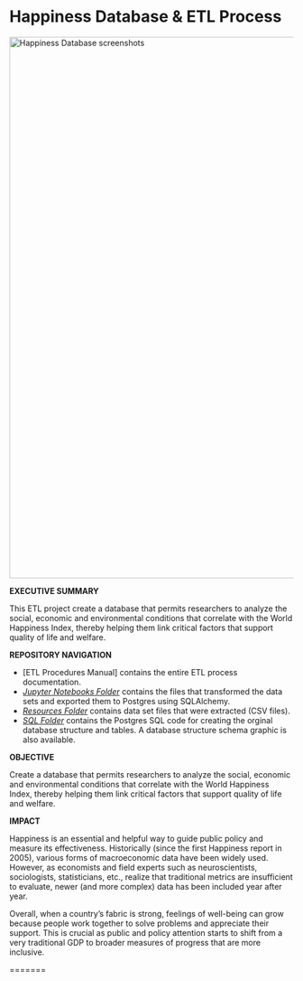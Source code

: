 # Happiness Database & ETL Process

<img width="958" alt="Happiness Database screenshots" src="https://github.com/verocastillo/happiness-database/blob/main/screenshots/project_header.png">

**EXECUTIVE SUMMARY**

This ETL project create a database that permits researchers to analyze the social, economic and environmental conditions that correlate with the World Happiness Index, thereby helping them link critical factors that support quality of life and welfare. 

**REPOSITORY NAVIGATION**

* [ETL Procedures Manual] contains the entire ETL process documentation. 
* [*Jupyter Notebooks Folder*](https://github.com/verocastillo/happiness-database/tree/main/jupyter) contains the files that transformed the data sets and exported them to Postgres using SQLAlchemy. 
* [*Resources Folder*](https://github.com/verocastillo/happiness-database/tree/main/resources) contains data set files that were extracted (CSV files). 
* [*SQL Folder*](https://github.com/verocastillo/happiness-database/tree/main/sql) contains the Postgres SQL code for creating the orginal database structure and tables. A database structure schema graphic is also available. 

**OBJECTIVE**

Create a database that permits researchers to analyze the social, economic and environmental conditions that correlate with the World Happiness Index, thereby helping them link critical factors that support quality of life and welfare. 


**IMPACT**

Happiness is an essential and helpful way to guide public policy and measure its effectiveness. Historically (since the first Happiness report in 2005), various forms of macroeconomic data have been widely used. However, as economists and field experts such as neuroscientists, sociologists, statisticians, etc., realize that traditional metrics are insufficient to evaluate, newer (and more complex) data has been included year after year. 

Overall, when a country’s fabric is strong, feelings of well-being can grow because people work together to solve problems and appreciate their support. This is crucial as public and policy attention starts to shift from a very traditional GDP to broader measures of progress that are more inclusive. 

=======

